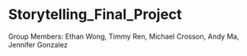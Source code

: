 # Storytelling_Final_Project
Group Members: Ethan Wong, Timmy Ren, Michael Crosson, Andy Ma, Jennifer Gonzalez

